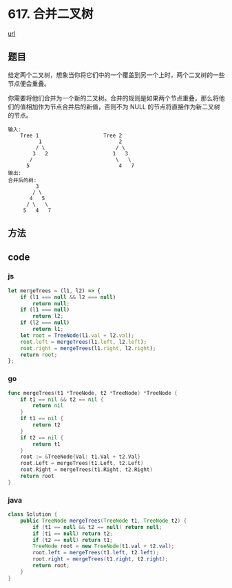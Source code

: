 # 617. 合并二叉树


[url](https://leetcode-cn.com/problems/merge-two-binary-trees/)


## 题目
给定两个二叉树，想象当你将它们中的一个覆盖到另一个上时，两个二叉树的一些节点便会重叠。

你需要将他们合并为一个新的二叉树。合并的规则是如果两个节点重叠，那么将他们的值相加作为节点合并后的新值，否则不为 NULL 的节点将直接作为新二叉树的节点。

```
输入: 
	Tree 1                     Tree 2                  
          1                         2                             
         / \                       / \                            
        3   2                     1   3                        
       /                           \   \                      
      5                             4   7                  
输出: 
合并后的树:
	     3
	    / \
	   4   5
	  / \   \ 
	 5   4   7
```


## 方法


## code

### js

```js
let mergeTrees = (l1, l2) => {
    if (l1 === null && l2 === null)
        return null;
    if (l1 === null)
        return l2;
    if (l2 === null)
        return l1;
    let root = TreeNode(l1.val + l2.val);
    root.left = mergeTrees(l1.left, l2.left);
    root.right = mergeTrees(l1.right, l2.right);
    return root;
};
```

### go

```go
func mergeTrees(t1 *TreeNode, t2 *TreeNode) *TreeNode {
	if t1 == nil && t2 == nil {
		return nil
	}
	if t1 == nil {
		return t2
	}
	if t2 == nil {
		return t1
	}
	root := &TreeNode{Val: t1.Val + t2.Val}
	root.Left = mergeTrees(t1.Left, t2.Left)
	root.Right = mergeTrees(t1.Right, t2.Right)
	return root
}
```

### java

```java
class Solution {
    public TreeNode mergeTrees(TreeNode t1, TreeNode t2) {
        if (t1 == null && t2 == null) return null;
        if (t1 == null) return t2;
        if (t2 == null) return t1;
        TreeNode root = new TreeNode(t1.val + t2.val);
        root.left = mergeTrees(t1.left, t2.left);
        root.right = mergeTrees(t1.right, t2.right);
        return root; 
    }
}
```

